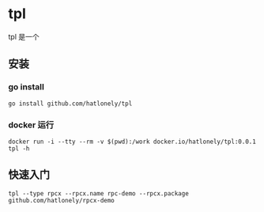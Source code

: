 # tpl

tpl 是一个

## 安装

### go install

```shell
go install github.com/hatlonely/tpl
```

### docker 运行

```shell
docker run -i --tty --rm -v $(pwd):/work docker.io/hatlonely/tpl:0.0.1 tpl -h
```

## 快速入门

```shell
tpl --type rpcx --rpcx.name rpc-demo --rpcx.package github.com/hatlonely/rpcx-demo
```
